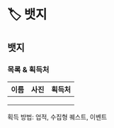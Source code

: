# 🏷 뱃지

## 뱃지





### 목록 & 획득처

| 이름 | 사진 | 획득처 |
| -- | -- | --- |
|    |    |     |
|    |    |     |
|    |    |     |



획득 방법: 업적, 수집형 퀘스트, 이벤트
